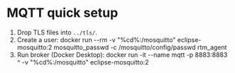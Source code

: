 # MQTT quick setup

1) Drop TLS files into `../tls/`.
2) Create a user:
   docker run --rm -v "%cd%:/mosquitto" eclipse-mosquitto:2 mosquitto_passwd -c /mosquitto/config/passwd rtm_agent
3) Run broker (Docker Desktop):
   docker run -it --name mqtt -p 8883:8883 ^
     -v "%cd%:/mosquitto" eclipse-mosquitto:2
